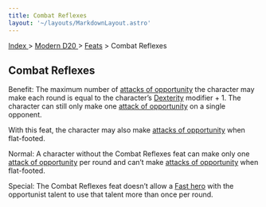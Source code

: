 ```yaml
---
title: Combat Reflexes
layout: '~/layouts/MarkdownLayout.astro'
---
```


[ Index ](/) > [ Modern D20 ](/modern.d20.srd) > [Feats](/modern.d20.srd/feats) > Combat Reflexes

## Combat Reflexes

Benefit: The maximum number of [attacks of opportunity](/modern.d20.srd/combat/attacks.of.opportunity) the character may
make each round is equal to the character’s
[Dexterity](/modern.d20.srd/basics/ability.scores) modifier + 1. The character
can still only make one [attack of opportunity](/modern.d20.srd/combat/attacks.of.opportunity) on a single
opponent.

With this feat, the character may also make [attacks of opportunity](/modern.d20.srd/combat/attacks.of.opportunity) when flat-footed.

Normal: A character without the Combat Reflexes feat can make only one [attack of opportunity](/modern.d20.srd/combat/attacks.of.opportunity) per round and
can’t make [attacks of opportunity](/modern.d20.srd/combat/attacks.of.opportunity) when flat-footed.

Special: The Combat Reflexes feat doesn’t allow a [Fast hero](/modern.d20.srd/classes/basic/fast.hero) with the opportunist talent to
use that talent more than once per round.

